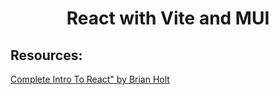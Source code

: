 <h1 align="center">
	React with Vite and MUI
</h1>
<h2>Resources:</h2>
<a href="https://github.com/btholt/citr-v8-project/">
	Complete Intro To React" by Brian Holt
</a>
